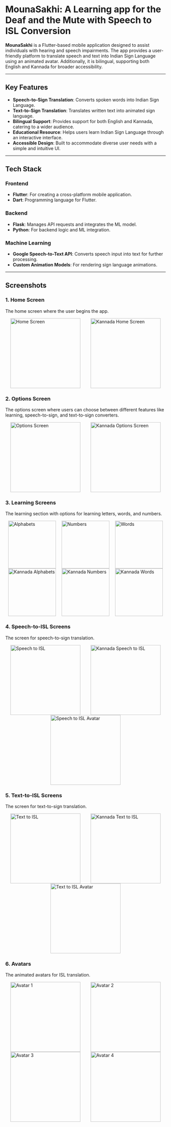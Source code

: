 # MounaSakhi: A Learning app for the Deaf and the Mute with Speech to ISL Conversion

**MounaSakhi** is a Flutter-based mobile application designed to assist individuals with hearing and speech impairments. The app provides a user-friendly platform to translate speech and text into Indian Sign Language using an animated avatar. Additionally, it is bilingual, supporting both English and Kannada for broader accessibility.

---

## Key Features

- **Speech-to-Sign Translation**: Converts spoken words into Indian Sign Language.  
- **Text-to-Sign Translation**: Translates written text into animated sign language.  
- **Bilingual Support**: Provides support for both English and Kannada, catering to a wider audience.  
- **Educational Resource**: Helps users learn Indian Sign Language through an interactive interface.  
- **Accessible Design**: Built to accommodate diverse user needs with a simple and intuitive UI.  

---

## Tech Stack

### Frontend
- **Flutter**: For creating a cross-platform mobile application.
- **Dart**: Programming language for Flutter.

### Backend
- **Flask**: Manages API requests and integrates the ML model.
- **Python**: For backend logic and ML integration.

### Machine Learning
- **Google Speech-to-Text API**: Converts speech input into text for further processing.
- **Custom Animation Models**: For rendering sign language animations.

---

## Screenshots

### 1. Home Screen
The home screen where the user begins the app.
<div style="display: flex; justify-content: space-around; flex-wrap: wrap;">
  <img src="images/homepg.jpeg" alt="Home Screen" width="220" />
  <img src="images/kan_homepg.jpeg" alt="Kannada Home Screen" width="220" />
</div>

### 2. Options Screen
The options screen where users can choose between different features like learning, speech-to-sign, and text-to-sign converters.
<div style="display: flex; justify-content: space-around; flex-wrap: wrap;">
  <img src="images/option.jpeg" alt="Options Screen" width="220" />
  <img src="images/kan_option_screen.jpeg" alt="Kannada Options Screen" width="220" />
</div>

### 3. Learning Screens
The learning section with options for learning letters, words, and numbers.
<div style="display: flex; justify-content: space-around; flex-wrap: wrap;">
  <img src="images/alphabets.jpeg" alt="Alphabets" width="150" />
  <img src="images/numbers.jpeg" alt="Numbers" width="150" />
  <img src="images/words.jpeg" alt="Words" width="150" />
  <img src="images/kan_alphabets.jpeg" alt="Kannada Alphabets" width="150" />
  <img src="images/kan_numbers.jpeg" alt="Kannada Numbers" width="150" />
  <img src="images/kan_words.jpeg" alt="Kannada Words" width="150" />
</div>

### 4. Speech-to-ISL Screens
The screen for speech-to-sign translation.
<div style="display: flex; justify-content: space-around; flex-wrap: wrap;">
  <img src="images/speech_to_isl.jpeg" alt="Speech to ISL" width="220" />
  <img src="images/kan_speech_to_isl.jpeg" alt="Kannada Speech to ISL" width="220" />
  <img src="images/speech_to_isl_avatar.jpeg" alt="Speech to ISL Avatar" width="220" />
</div>

### 5. Text-to-ISL Screens
The screen for text-to-sign translation.
<div style="display: flex; justify-content: space-around; flex-wrap: wrap;">
  <img src="images/text_to_isl.jpeg" alt="Text to ISL" width="220" />
  <img src="images/kan_text_to_isl.jpeg" alt="Kannada Text to ISL" width="220" />
  <img src="images/text_to_isl_avatar.jpeg" alt="Text to ISL Avatar" width="220" />
</div>

### 6. Avatars
The animated avatars for ISL translation.
<div style="display: flex; justify-content: space-around; flex-wrap: wrap;">
  <img src="images/avatar1.jpeg" alt="Avatar 1" width="220" />
  <img src="images/avatar2.jpeg" alt="Avatar 2" width="220" />
  <img src="images/avatar3.jpeg" alt="Avatar 3" width="220" />
  <img src="images/avatar4.jpeg" alt="Avatar 4" width="220" />
</div>
